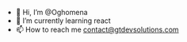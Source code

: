 - 👋 Hi, I’m @Oghomena
- 🌱 I’m currently learning react
- 📫 How to reach me contact@gtdevsolutions.com

<!---
Oghomena/Oghomena is a ✨ special ✨ repository because its `README.md` (this file) appears on your GitHub profile.
You can click the Preview link to take a look at your changes.
--->
